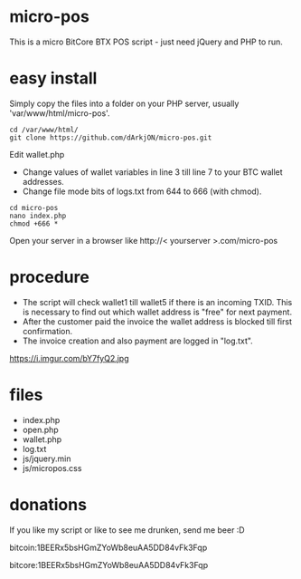 # micro-pos
This is a micro BitCore BTX POS script - just need jQuery and PHP to run.


# easy install
Simply copy the files into a folder on your PHP server, usually 'var/www/html/micro-pos'.
```
cd /var/www/html/
git clone https://github.com/dArkjON/micro-pos.git
```


Edit wallet.php
- Change values of wallet variables in line 3 till line 7 to your BTC wallet addresses.
- Change file mode bits of logs.txt from 644 to 666 (with chmod).
```
cd micro-pos
nano index.php
chmod +666 *
```


Open your server in a browser like http://< yourserver >.com/micro-pos

# procedure
- The script will check wallet1 till wallet5 if there is an incoming TXID. This is necessary to find out which wallet address is "free" for next payment.
- After the customer paid the invoice the wallet address is blocked till first confirmation.
- The invoice creation and also payment are logged in "log.txt".

https://i.imgur.com/bY7fyQ2.jpg

# files
+ index.php
+ open.php
+ wallet.php
+ log.txt
+ js/jquery.min
+ js/micropos.css

# donations
If you like my script or like to see me drunken, send me beer :D

bitcoin:1BEERx5bsHGmZYoWb8euAA5DD84vFk3Fqp

bitcore:1BEERx5bsHGmZYoWb8euAA5DD84vFk3Fqp
